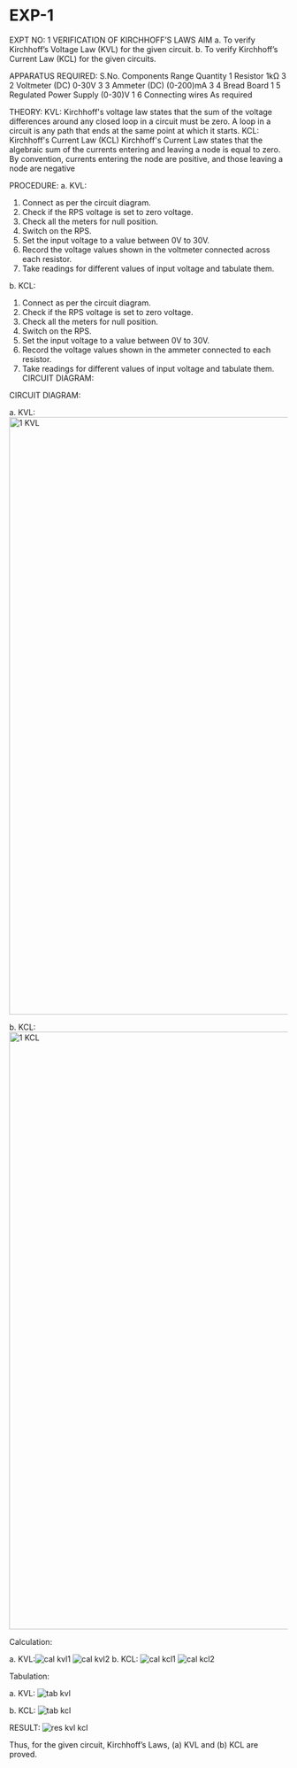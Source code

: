 # EXP-1
EXPT NO: 1	VERIFICATION OF KIRCHHOFF’S LAWS
AIM
a.   To verify Kirchhoff’s Voltage Law (KVL) for the given circuit. 
b.   To verify Kirchhoff’s Current Law (KCL) for the given circuits.

APPARATUS REQUIRED:
S.No.	Components	Range	Quantity
1	Resistor	1kΩ	3
2	Voltmeter (DC)	0-30V	3
3	Ammeter (DC)	(0-200)mA	3
4	Bread Board		1
5	Regulated Power Supply	(0-30)V	1
6	Connecting wires		As required

THEORY:
KVL: Kirchhoff's voltage law states that the sum of the voltage differences around any closed loop in a circuit must be zero. A loop in a circuit is any path that ends at the same point at which it starts.
KCL:
Kirchhoff's Current Law (KCL) Kirchhoff's Current Law states that the algebraic sum of the currents entering and leaving a node is equal to zero. By convention, currents entering the node are positive, and those leaving a node are negative


PROCEDURE:
a.   KVL:
1.   Connect as per the circuit diagram.
2.   Check if the RPS voltage is set to zero voltage.
3.   Check all the meters for null position.
4.   Switch on the RPS.
5.   Set the input voltage to a value between 0V to 30V.
6.   Record the voltage values shown in the voltmeter connected across each resistor.
7.   Take readings for different values of input voltage and tabulate them.


b.  KCL:
1.   Connect as per the circuit diagram.
2.   Check if the RPS voltage is set to zero voltage.
3.   Check all the meters for null position.
4.   Switch on the RPS.
5.   Set the input voltage to a value between 0V to 30V.
6.   Record the voltage values shown in the ammeter connected to each resistor.
7.   Take readings for different values of input voltage and tabulate them. 
CIRCUIT DIAGRAM:

CIRCUIT DIAGRAM:


a.   KVL:<img width="1920" height="1080" alt="1 KVL" src="https://github.com/user-attachments/assets/4ddcd2d9-1006-420a-b68e-3daafbb3186b" />

 


b.  KCL:<img width="1920" height="1080" alt="1 KCL" src="https://github.com/user-attachments/assets/097d0e09-4665-4b03-b1af-ba529f67a7cc" />

 

Calculation:

a.   KVL:![cal kvl1](https://github.com/user-attachments/assets/0d6234e9-625b-4486-9f7b-9bc3ddffdb39)
         ![cal kvl2](https://github.com/user-attachments/assets/101a845c-ae74-4e58-aa63-6f1aeed17c47)
b.  KCL:  ![cal kcl1](https://github.com/user-attachments/assets/101b50fb-7206-467f-af0c-fa5059378dcb)
          ![cal kcl2](https://github.com/user-attachments/assets/687f1289-a4ba-4515-9165-364ef57a7f3f)

Tabulation:

a.   KVL: ![tab kvl](https://github.com/user-attachments/assets/3b0f2946-eb8a-4c56-8dcf-21b15691f398)

b.  KCL: ![tab kcl](https://github.com/user-attachments/assets/d1fafe80-05c4-427b-a3ce-d1d25a37c117)

RESULT: ![res kvl kcl](https://github.com/user-attachments/assets/19ce648b-726c-4419-9c5e-ff9da66d3659)

Thus, for the given circuit, Kirchhoff’s Laws, (a) KVL and (b) KCL are proved.
